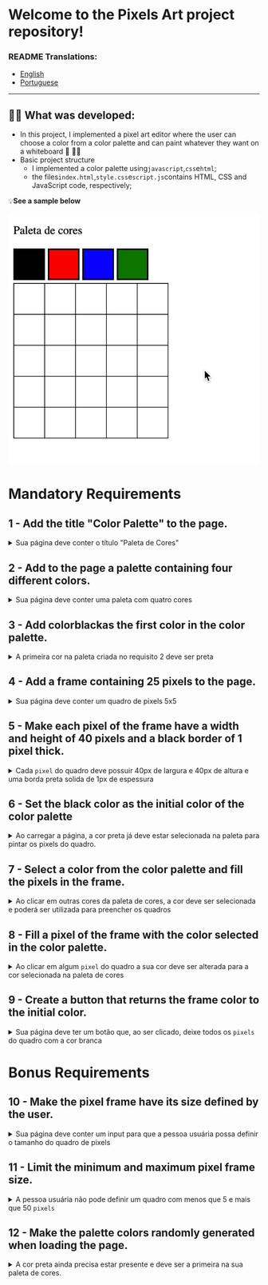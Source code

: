 # Welcome to the Pixels Art project repository!

### README Translations:

-   [English](/README.en.md)
-   [Portuguese](/README.md)

* * *

## 👨‍💻 What was developed:

-   In this project, I implemented a pixel art editor where the user can choose a color from a color palette and can paint whatever they want on a whiteboard 🎨 🧑‍🎨
-   Basic project structure
    -   I implemented a color palette using`javascript`,`css`e`html`;
    -   the files`index.html`,`style.css`e`script.js`contains HTML, CSS and JavaScript code, respectively;

:bulb:**See a sample below**

![project sample](./sample.gif)

# Mandatory Requirements

## 1 - Add the title "Color Palette" to the page.

<details>
  <summary>Sua página deve conter o título "Paleta de Cores"</summary><br />

-   The title must be inside a tag`h1`as`id`denominated`title`;

-   The title text must be**exactly**"Color palette".

**what will be checked**

-   Checks if it contains an element`h1`;
-   Check if you have an id`title`;
-   Check if the title exists`Paleta de Cores`.

</details>

## 2 - Add to the page a palette containing four different colors.

<details>
  <summary>Sua página deve conter uma paleta com quatro cores</summary>

-   The color palette must be an element with`id`denominated`color-palette`, and each individual color contained in the color palette must have the`classe`call`color`;

-   The background color of each element in the palette should be the color that the element represents.**The only color not allowed in the palette is white**;

-   Each color palette element must have a solid, 1-pixel wide black border;

-   The color palette should list all the colors available for use side by side, and should be positioned below the title`Paleta de Cores`;

-   The color palette must not contain repeating colors.

**what will be checked**

-   The color palette must be an element with`id`denominated`color-palette`;

-   Each individual color in the color palette has the`classe`call`color`;

-   The background color of each element in the palette is the color the element represents :warning:**The only color not allowed in the palette is white**:warning:;

-   Checks that each color palette element has a solid, 1-pixel wide black border;

-   The palette lists all the colors available for use, side by side;

-   The color palette is positioned below the title`Paleta de Cores`;

-   The color palette does not contain repeating colors.

</details>

## 3 - Add color**black**as the first color in the color palette.

<details>
  <summary>A primeira cor na paleta criada no requisito 2 deve ser preta </summary><br />

**what will be checked**

-   Checks if the first color in the palette has`background-color `for that;

-   The other colors can be chosen freely.

</details>

## 4 - Add a frame containing 25 pixels to the page.

<details>
  <summary>Sua página deve conter um quadro de pixels 5x5</summary>

-   The "pixel" frame must be 5 elements wide and 5 elements long;

-   The "pixel" frame must have the`id`denominated`pixel-board`, whereas each individual "pixel" within the frame must have the`classe`called`pixel`;

-   When opening the page, the initial color of the "pixels" that make up the pixel frame must be white;

-   The "pixel" frame should appear below the color palette.

**what will be checked**

-   The "pixel" frame has the`id`denominated`pixel-board`;

-   Each individual pixel within the frame has the`classe`called`pixel`;

-   The initial color of the "pixels" inside the frame, when opening the page, is white;

-   The "pixel" frame appears below the color palette.

</details>

## 5 - Make each pixel of the frame have a width and height of 40 pixels and a black border of 1 pixel thick.

<details>
  <summary>Cada <code>pixel</code> do quadro deve possuir 40px de largura e 40px de altura e uma borda preta solida de 1px de espessura</summary><br />

**what will be checked**

-   The "pixel" frame has a height and length of 5 elements;

-   Checks that 40 pixels high and 40 pixels wide is the total size of the element, including its content and excluding the black border, which must be created separately.

</details>

## 6 - Set the black color as the initial color of the color palette

<details>
  <summary>Ao carregar a página, a cor preta já deve estar selecionada na paleta para pintar os pixels do quadro.</summary>

-   The black element must initially have the class`selected`;

-   The element that should receive the class`selected`must be one of the elements that have the class`color`, as specified not**requirement 2**.

**what will be checked**

-   The black element initially has the class`selected`;

-   No other color in the palette has the class`selected`when loading the page.

</details>

## 7 - Select a color from the color palette and fill the pixels in the frame.

<details>
  <summary>Ao clicar em outras cores da paleta de cores, a cor deve ser selecionada e poderá ser utilizada para preencher os quadros</summary>

-   A`classe``selected`must be added to the color selected in the palette, at the same time it is removed from the previously selected color;

-   Only one of the colors in the palette must have the class`selected`every time;

-   The elements that should receive the`classe``selected`must be the same elements that have the class`color`, as specified not**requirement 2**.

**what will be checked**

-   Checks if only one color in the color palette has the class`selected`every time;

-   Checks that pixels inside the frame do not have the class`selected`when they are clicked.

</details>

## 8 - Fill a pixel of the frame with the color selected in the color palette.

<details>
  <summary>Ao clicar em algum <code>pixel</code>  do quadro a sua cor deve ser alterada para a cor selecionada na paleta de cores</summary><br />

**what will be checked**

-   When loading the page, it should be possible to paint the pixels of the frame black;

-   After selecting another color from the color palette, you can paint the pixels in the frame with that color;

-   Only the pixel that was clicked was filled with the selected color, without influencing the color of the other pixels.

</details>

## 9 - Create a button that returns the frame color to the initial color.

<details>
  <summary>Sua página deve ter um botão que, ao ser clicado, deixe todos os <code>pixels</code> do quadro com a cor branca</summary><br />

**what will be checked**

-   The button has the`id`denominated`clear-board`;

-   The button is positioned between the color palette and the pixel frame;

-   The button text is`Limpar`;

-   When clicking the button, the pixel frame is completely filled with white.

</details>

# Bonus Requirements

## 10 - Make the pixel frame have its size defined by the user.

<details>
  <summary>Sua página deve conter um input para que a pessoa usuária possa definir o tamanho do quadro de pixels</summary>

-   Create an input and a button that allow defining a frame of pixels with a size between 5 and 50. When clicking on the button, a frame of**N**pixels wide and**N**pixels high, in which**N**is the number entered in the input. That is, if the value passed to the input is equal to 7, clicking the button will generate a frame of 49 pixels (7 pixels wide x 7 pixels high);


-   The input must have the`id`denominated`board-size`and the button must have the`id`denominated`generate-board`;

-   The input must only accept numbers greater than zero. This restriction**he must**be done using the element attributes`input`;

-   The button must contain the text "VQV";

-   The input must be positioned between the color palette and the pixel frame;

-   The button must be positioned next to the input;

-   If no value is placed in the input when clicking the button, show a`alert`with the text: "Invalid board!";

-   The new frame must have all pixels filled with white color.

**what will be checked**

-   There is an input with the id`board-size`;

-   There is a button with the id`generate-board`;

-   The input only accepts numbers greater than zero. This constraint must be done using the element attributes`input`;

-   The button contains the text`VQV`;

-   The input is positioned between the color palette and the pixel frame;

-   The button is positioned to the right of the input;

-   If no value is placed in the input when clicking on the button, a`alert`is displayed with the text:`Board inválido!`;

-   When clicking on the button with a value filled in, the size of the board changes;

-   The new frame has all pixels filled with white color.

</details>

## 11 - Limit the minimum and maximum pixel frame size.

<details>
  <summary>A pessoa usuária não pode definir um quadro com menos que 5 e mais que 50 <code>pixels</code></summary>

-   If the value entered in the input`board-size`is outside the range of 5 to 50, do:

1.  If the value of`board-size`is less than 5, consider 5`pixels`as default;

2.  If the value of`board-size`is greater than 50, consider 50`pixels`as default.

**what will be checked**

-   The maximum height of the board is 50;

-   The board height is 5 pixels when a value less than 5 is input;

-   The board height is 50 pixels when a value greater than 50 is input.

</details>

## 12 - Make the palette colors randomly generated when loading the page.

<details>
  <summary>A cor preta ainda precisa estar presente e deve ser a primeira na sua paleta de cores.</summary><br />

**what will be checked**

-   The colors generated in the palette are different with each page load;

-   The black color is still present and is the first in their color palette.

</details>
